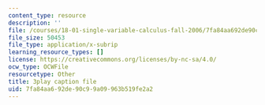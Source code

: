 ```yaml
---
content_type: resource
description: ''
file: /courses/18-01-single-variable-calculus-fall-2006/7fa84aa692de90c99a09963b519fe2a2_hjZhPczMkL4.srt
file_size: 50453
file_type: application/x-subrip
learning_resource_types: []
license: https://creativecommons.org/licenses/by-nc-sa/4.0/
ocw_type: OCWFile
resourcetype: Other
title: 3play caption file
uid: 7fa84aa6-92de-90c9-9a09-963b519fe2a2
---
```


